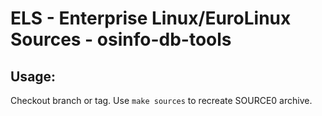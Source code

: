 # ELS - Enterprise Linux/EuroLinux Sources - osinfo-db-tools
 
## Usage:
  Checkout branch or tag. Use `make sources` to recreate  SOURCE0 archive.
